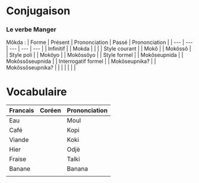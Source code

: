 # Conjugaison
### Le verbe Manger
Môkda : 
| Forme               | Présent | Prononciation | Passé | Prononciation    |
| ---                 | ---     | ---           | ---   | ---              |
| Infinitif           |         | Mokda         |       |                  |
| Style courant       |         | Mokô          |       | Mokôssô          |
| Style poli          |         | Mokôyo        |       | Mokôssôyo        |
| Style formel        |         | Mokôseupnida  |       | Mokôssôseupnida  |
| Interrogatif formel |         | Mokôseupnika? |       | Mokôssôseupnika? |
|                     |         |               |       |                  |

# Vocabulaire

| Francais    | Coréen | Prononciation |
| ---         | ---    | ---           |
| Eau         |        | Moul          |
| Café        |        | Kopi          |
| Viande      |        | Koki          |
| Hier        |        | Odjè          |
| Fraise      |        | Talki         |
| Banane      |        | Banana        |
|             |        |               |

